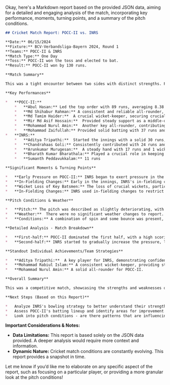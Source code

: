 Okay, here's a Markdown report based on the provided JSON data, aiming for a detailed and engaging analysis of the match, incorporating key performance, moments, turning points, and a summary of the pitch conditions.

```markdown
## Cricket Match Report: POCC-II vs. INRS

**Date:** 06/15/2024
**Fixture:** BCV-Verbandsliga-Bayern 2024, Round 1
**Teams:** POCC-II & INRS
**Match Type:** One Day
**Toss:** POCC-II won the toss and elected to bat.
**Result:** POCC-II won by 130 runs.

**Match Summary**

This was a tight encounter between two sides with distinct strengths. POCC-II started strong, building a sizable lead, but INRS gradually mounted a challenge, especially in the middle overs.  The match was largely dominated by the bowling of INRS, capitalizing on the opportunities presented by the pitch.  While the batting performance of POCC-II showed flashes of brilliance, it lacked the consistency needed to convert its opportunities into runs.

**Key Performances**

*   **POCC-II:**
    *   **Abul Hasan:** Led the top order with 89 runs, averaging 8.38 runs per over.  His aggressive approach helped maintain a strong lead.
    *   **Md Shihabur Rahman:** A consistent and reliable all-rounder, contributing 37.2 runs and 11 wickets.
    *   **Md Tamim Haider:**  A crucial wicket-keeper, securing crucial dismissals.
    *   **Mir Md Asif Hossain:**  Provided steady support as a middle-order batter.
    *   **Mohammad Nurul Amin:**  Another key all-rounder, contributing 10 runs and 3 wickets.
    *   **Mohammad Zaifullah:** Provided solid batting with 37 runs and 3 wickets.
*   **INRS:**
    *   **Aditya Tripathi:**  Started the innings with a solid 30 runs, showcasing confidence.
    *   **Chandrahaas Goli:** Consistently contributed with 24 runs and 3 wickets.
    *   **Arunkumar Murugesan:**  A steady hand with 17 runs and 1 wicket.
    *   **Bharath Kumar Bharathala:** Played a crucial role in keeping the innings running with 10 runs and 1 wicket.
    *   **Sumanth Peddavukkalam:** 11 runs

**Significant Moments & Turning Points**

*   **Early Pressure on POCC-II:** INRS began to exert pressure in the powerplay, effectively restricting POCC-II's scoring.
*   **In-Fielding Changes:** Early in the innings, INRS's in-fielding changes disrupted POCC-II’s momentum, creating opportunities for quick wickets.
*   **Wicket Loss of Key Batsmen:** The loss of crucial wickets, particularly in the middle overs, significantly impacted POCC-II's batting performance.
*   **In-Fielding Changes:** INRS used in-fielding changes to restrict POCC-II.

**Pitch Conditions & Weather**

*   **Pitch:** The pitch was described as slightly deteriorating, with uneven patches and some movement. It seemed to favor spin.
*   **Weather:**  There were no significant weather changes to report.
*   **Conditions:** A combination of spin and some bounce was present, creating challenging conditions for all-rounders.

**Detailed Analysis - Match Breakdown**

*   **First-half:** POCC-II dominated the first half, with a high scoring rate of 51 runs. The pace of the game was relatively high, and the bowlers put pressure on the batting lineup.
*   **Second-half:** INRS started to gradually increase the pressure, leveraging the spin to restrict POCC-II’s scoring.  The middle order of POCC-II started to struggle as wickets fell.

**Standout Individual Achievements/Team Strategies**

*   **Aditya Tripathi:**  A key player for INRS, demonstrating confidence and contributing significantly to their innings.
*   **Mohammad Rabiul Islam:** A consistent wicket-keeper, providing stability and security for the INRS team.
*   **Mohammad Nurul Amin:** A solid all-rounder for POCC-II.

**Overall Summary**

This was a competitive match, showcasing the strengths and weaknesses of both teams. POCC-II's ability to build a lead was hampered by a lack of consistency in their batting. INRS’s disciplined bowling and strategic in-fielding proved to be the key to their victory.

**Next Steps (Based on this Report)**

*   Analyze INRS's bowling strategy to better understand their strengths.
*   Assess POCC-II's batting lineup and identify areas for improvement.
*   Look into pitch conditions - are there patterns that are influencing results?

```

**Important Considerations & Notes:**

*   **Data Limitations:** This report is based solely on the JSON data provided. A deeper analysis would require more context and information.
*   **Dynamic Nature:** Cricket match conditions are constantly evolving.  This report provides a snapshot in time.

Let me know if you’d like me to elaborate on any specific aspect of the report, such as focusing on a particular player, or providing a more granular look at the pitch conditions!
